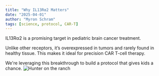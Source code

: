 ```yaml
---
title: "Why IL13Rα2 Matters"
date: "2025-04-01"
author: "Myron Schram"
tags: [science, protocol, CAR-T]
---
```


IL13Rα2 is a promising target in pediatric brain cancer treatment.

Unlike other receptors, it’s overexpressed in tumors and rarely found in healthy tissue. This makes it ideal for precision CAR T-cell therapy.

We're leveraging this breakthrough to build a protocol that gives kids a chance.
![Hunter on the ranch](/hunter.jpg)

